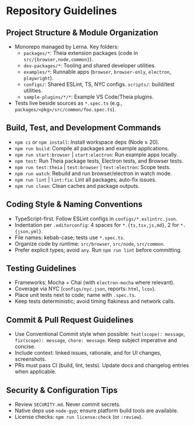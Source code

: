 # Repository Guidelines

## Project Structure & Module Organization
- Monorepo managed by Lerna. Key folders:
  - `packages/*`: Theia extension packages (code in `src/{browser,node,common}`).
  - `dev-packages/*`: Tooling and shared developer utilities.
  - `examples/*`: Runnable apps (`browser`, `browser-only`, `electron`, `playwright`).
  - `configs/`: Shared ESLint, TS, NYC configs. `scripts/`: build/test utilities.
  - `sample-plugins/*/*`: Example VS Code/Theia plugins.
- Tests live beside sources as `*.spec.ts` (e.g., `packages/<pkg>/src/common/foo.spec.ts`).

## Build, Test, and Development Commands
- `npm ci` or `npm install`: Install workspace deps (Node ≥ 20).
- `npm run build`: Compile all packages and example applications.
- `npm run start:browser` | `start:electron`: Run example apps locally.
- `npm test`: Run Theia package tests, Electron tests, and Browser tests.
- `npm run test:theia` | `test:browser` | `test:electron`: Scope tests.
- `npm run watch`: Rebuild and run browser/electron in watch mode.
- `npm run lint` | `lint:fix`: Lint all packages; auto-fix issues.
- `npm run clean`: Clean caches and package outputs.

## Coding Style & Naming Conventions
- TypeScript-first. Follow ESLint configs in `configs/*.eslintrc.json`.
- Indentation per `.editorconfig`: 4 spaces for `*.{ts,tsx,js,md}`, 2 for `*.{json,yml}`.
- File names: kebab-case; tests use `*.spec.ts`.
- Organize code by runtime: `src/browser`, `src/node`, `src/common`.
- Prefer explicit types; avoid `any`. Run `npm run lint` before committing.

## Testing Guidelines
- Frameworks: Mocha + Chai (with `electron-mocha` where relevant).
- Coverage via NYC (`configs/nyc.json`, reports: `html`, `lcov`).
- Place unit tests next to code; name with `.spec.ts`.
- Keep tests deterministic; avoid timing flakiness and network calls.

## Commit & Pull Request Guidelines
- Use Conventional Commit style when possible: `feat(scope): message`, `fix(scope): message`, `chore: message`. Keep subject imperative and concise.
- Include context: linked issues, rationale, and for UI changes, screenshots.
- PRs must pass CI (build, lint, tests). Update docs and changelog entries when applicable.

## Security & Configuration Tips
- Review `SECURITY.md`. Never commit secrets.
- Native deps use `node-gyp`; ensure platform build tools are available.
- License checks: `npm run license:check` (or `:review`).
